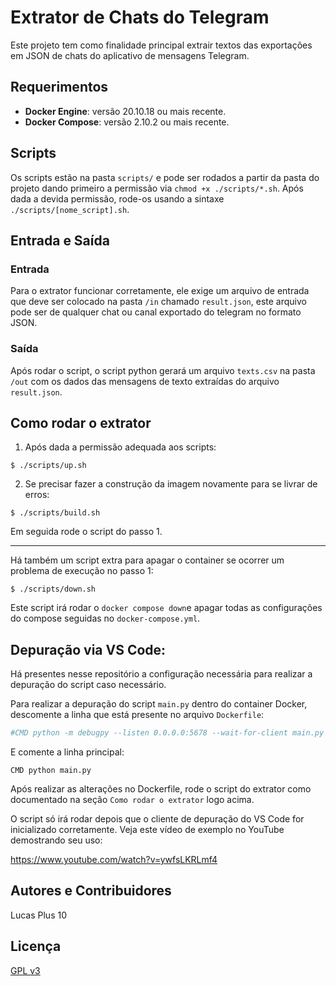 # Extrator de Chats do Telegram

Este projeto tem como finalidade principal extrair textos das exportações em JSON de chats do aplicativo de mensagens Telegram.

## Requerimentos

* **Docker Engine**: versão 20.10.18 ou mais recente.
* **Docker Compose**: versão 2.10.2 ou mais recente.

## Scripts

Os scripts estão na pasta `scripts/` e pode ser rodados a partir da pasta do projeto dando primeiro a permissão via `chmod +x ./scripts/*.sh`. Após dada a devida permissão, rode-os usando a sintaxe `./scripts/[nome_script].sh`.

## Entrada e Saída

### Entrada
Para o extrator funcionar corretamente, ele exige um arquivo de entrada que deve ser colocado na pasta `/in` chamado `result.json`, este arquivo pode ser de qualquer chat ou canal exportado do telegram no formato JSON.


### Saída

Após rodar o script, o script python gerará um arquivo `texts.csv` na pasta `/out` com os dados das mensagens de texto extraídas do arquivo `result.json`.

## Como rodar o extrator

1) Após dada a permissão adequada aos scripts:
```
$ ./scripts/up.sh
```

2) Se precisar fazer a construção da imagem novamente para se livrar de erros:

```
$ ./scripts/build.sh
```
Em seguida rode o script do passo 1.

---
Há também um script extra para apagar o container se ocorrer um problema de execução no passo 1:

```
$ ./scripts/down.sh
```

Este script irá rodar o `docker compose down`e apagar todas as configurações do compose seguidas no `docker-compose.yml`.

## Depuração via VS Code:

Há presentes nesse repositório a configuração necessária para realizar a depuração do script caso necessário.

Para realizar a depuração do script `main.py` dentro do container Docker, descomente a linha que está presente no arquivo `Dockerfile`:

```Dockerfile
#CMD python -m debugpy --listen 0.0.0.0:5678 --wait-for-client main.py
```

E comente a linha principal:

```
CMD python main.py
```

Após realizar as alterações no Dockerfile, rode o script do extrator como documentado na seção `Como rodar o extrator` logo acima.

O script só irá rodar depois que o cliente de depuração do VS Code for inicializado corretamente. Veja este vídeo de exemplo no YouTube demostrando seu uso:

https://www.youtube.com/watch?v=ywfsLKRLmf4

## Autores e Contribuidores

Lucas Plus 10

## Licença

[GPL v3](https://www.gnu.org/licenses/gpl-3.0.html)